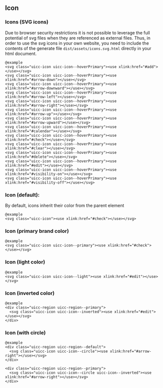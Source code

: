 ## Icon

### Icons (SVG icons)

Due to browser security restrictions it is not possible to leverage the full potential of svg files when they are referenced as external files. Thus, in order to use the svg icons in your own website, you need to include the contents of the generate file `dist/assets/icons.svg.html` directly in your html document.

    @example
    <svg class="uicc-icon uicc-icon--hoverPrimary"><use xlink:href="#add"></use></svg>
    <svg class="uicc-icon uicc-icon--hoverPrimary"><use xlink:href="#arrow-down"></use></svg>
    <svg class="uicc-icon uicc-icon--hoverPrimary"><use xlink:href="#arrow-downward"></use></svg>
    <svg class="uicc-icon uicc-icon--hoverPrimary"><use xlink:href="#arrow-left"></use></svg>
    <svg class="uicc-icon uicc-icon--hoverPrimary"><use xlink:href="#arrow-right"></use></svg>
    <svg class="uicc-icon uicc-icon--hoverPrimary"><use xlink:href="#arrow-up"></use></svg>
    <svg class="uicc-icon uicc-icon--hoverPrimary"><use xlink:href="#arrow-upward"></use></svg>
    <svg class="uicc-icon uicc-icon--hoverPrimary"><use xlink:href="#calendar"></use></svg>
    <svg class="uicc-icon uicc-icon--hoverPrimary"><use xlink:href="#check"></use></svg>
    <svg class="uicc-icon uicc-icon--hoverPrimary"><use xlink:href="#clear"></use></svg>
    <svg class="uicc-icon uicc-icon--hoverPrimary"><use xlink:href="#delete"></use></svg>
    <svg class="uicc-icon uicc-icon--hoverPrimary"><use xlink:href="#edit"></use></svg>
    <svg class="uicc-icon uicc-icon--hoverPrimary"><use xlink:href="#visibility-on"></use></svg>
    <svg class="uicc-icon uicc-icon--hoverPrimary"><use xlink:href="#visibility-off"></use></svg>

### Icon (default):

By default, icons inherit their color from the parent element 

    @example
    <svg class="uicc-icon"><use xlink:href="#check"></use></svg>

### Icon (primary brand color)
  
    @example
    <svg class="uicc-icon uicc-icon--primary"><use xlink:href="#check"></use></svg>

### Icon (light color)
  
    @example
    <svg class="uicc-icon uicc-icon--light"><use xlink:href="#edit"></use></svg>

### Icon (inverted color)
  
    @example
    <div class="uicc-region uicc-region--primary">
      <svg class="uicc-icon uicc-icon--inverted"><use xlink:href="#edit"></use></svg>
    </div>

### Icon (with circle)

    @example
    <div class="uicc-region uicc-region--default">
      <svg class="uicc-icon uicc-icon--circle"><use xlink:href="#arrow-right"></use></svg>
    </div>

    <div class="uicc-region uicc-region--primary">
      <svg class="uicc-icon uicc-icon--circle uicc-icon--inverted"><use xlink:href="#arrow-right"></use></svg>
    </div>